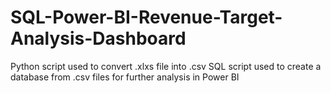 # SQL-Power-BI-Revenue-Target-Analysis-Dashboard
Python script used to convert .xlxs file into .csv
SQL script used to create a database from .csv files for further analysis in Power BI
